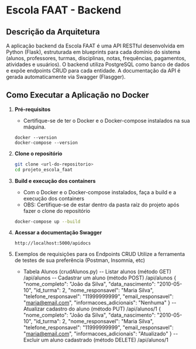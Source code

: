 # Escola FAAT - Backend

## Descrição da Arquitetura

A aplicação backend da Escola FAAT é uma API RESTful desenvolvida em Python (Flask), estruturada em blueprints para cada domínio do sistema (alunos, professores, turmas, disciplinas, notas, frequências, pagamentos, atividades e usuários). O backend utiliza PostgreSQL como banco de dados e expõe endpoints CRUD para cada entidade. A documentação da API é gerada automaticamente via Swagger (Flasgger).

## Como Executar a Aplicação no Docker

1. **Pré-requisitos**

   - Certifique-se de ter o Docker e o Docker-compose instalados na sua máquina.

   ```
   docker --version
   docker-compose --version
   ```

2. **Clone o repositório**

   ```sh
   git clone <url-do-repositorio>
   cd projeto_escola_faat
   ```

3. **Build e execução dos containers**

   - Com o Docker e o Docker-compose instalados, faça a build e a execução dos containers
   - OBS: Certifique-se de estar dentro da pasta raíz do projeto após fazer o clone do repositório

   ```sh
   docker-compose up --build
   ```

4. **Acessar a documentação Swagger**

   ```
   http://localhost:5000/apidocs
   ```

5. Exemplos de requisições para os Endpoints CRUD
   Utilize a ferramenta de testes de sua preferência (Postman, Insomnia, etc)

   - Tabela Alunos (crudAlunos.py)
     -- Listar alunos (método GET)
     /api/alunos
     -- Cadastrar um aluno (método POST)
     /api/alunos
     {
     "nome_completo": "João da Silva",
     "data_nascimento": "2010-05-10",
     "id_turma": 2,
     "nome_responsavel": "Maria Silva",
     "telefone_responsavel": "11999999999",
     "email_responsavel": "maria@email.com",
     "informacoes_adicionais": "Nenhuma"
     }
     -- Atualizar cadastro do aluno (método PUT)
     /api/alunos/1
     {
     "nome_completo": "João da Silva",
     "data_nascimento": "2010-05-10",
     "id_turma": 2,
     "nome_responsavel": "Maria Silva",
     "telefone_responsavel": "11999999999",
     "email_responsavel": "maria@email.com",
     "informacoes_adicionais": "Atualizado"
     }
     -- Excluir um aluno cadastrado (método DELETE)
     /api/alunos/1
